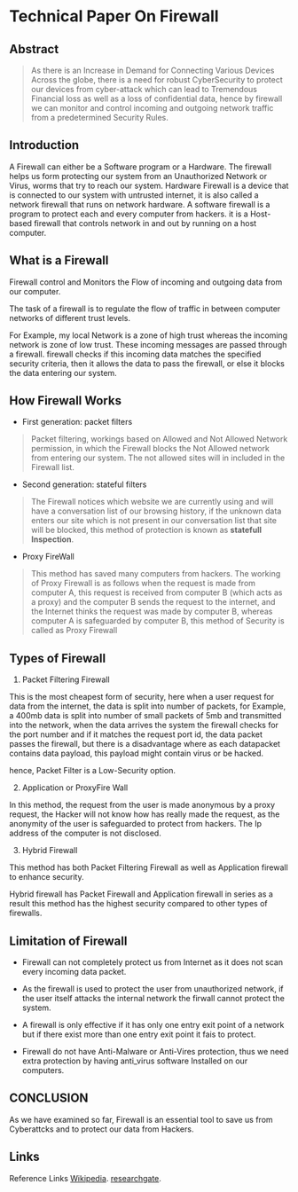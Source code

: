 # Technical Paper On Firewall
## Abstract
>As there is an Increase in Demand for Connecting Various Devices Across the globe, there is a need for robust CyberSecurity to protect our devices from cyber-attack which can lead to Tremendous Financial loss as well as a loss of confidential data, hence by firewall we can monitor and control incoming and outgoing network traffic from a predetermined Security Rules.

## Introduction
A Firewall can either be a Software program or a Hardware. The firewall helps us form protecting our system from an Unauthorized Network or Virus, worms that try to reach our system.
Hardware Firewall is a device that is connected to our system with untrusted internet, it is also called a network firewall that runs on network hardware.
A software firewall is a program to protect each and every computer from hackers. it is a Host-based firewall that controls network in and out by running on a host computer.


## What is a Firewall

Firewall control and Monitors the Flow of incoming and outgoing data from our computer.

The task of a firewall is to regulate the flow of traffic in between computer networks of different trust levels.

For Example, my local Network is a zone of high trust whereas the incoming network is zone of low trust. These incoming messages are passed through a firewall. firewall checks if this incoming data matches the specified security criteria, then it allows the data to pass the firewall, or else it blocks the data entering our system.

## How Firewall Works

* First generation: packet filters

>Packet filtering, workings based on Allowed and Not Allowed Network permission, in which the Firewall blocks the Not Allowed network from entering our system. The not allowed sites will in included in the Firewall list.

* Second generation: stateful filters

>The Firewall notices which website we are currently using and will have a conversation list of our browsing history, if the unknown data enters our site which is not present in our conversation list that site will be blocked, this method of protection is known as **statefull Inspection**.

*  Proxy FireWall

> This method has saved many computers from hackers. The working of Proxy Firewall is as follows when the request is made from computer A, this request is received from computer B (which acts as a proxy) and the computer B sends the request to the internet, and the Internet thinks the request was made by computer B, whereas computer A is safeguarded by computer B, this method of Security is called as Proxy Firewall

  ## Types of Firewall

  1. Packet Filtering Firewall

  This is the most cheapest form of security, here when a user request for data from the internet, the data is split into number of packets, for Example, a 400mb data is split into number of small packets of 5mb and transmitted into the network, when the data arrives the system the firewall checks for the port number and if it matches the request port id, the data packet passes the firewall, but there is a disadvantage where as each datapacket contains data payload, this payload might contain virus or be hacked.

  hence, Packet Filter is a Low-Security option.

  2. Application or ProxyFire Wall

  In this method, the request from the user is made anonymous by a proxy request, the Hacker will not know how has really made the request, as the anonymity of the user is safeguarded to protect from hackers.
  The Ip address of the computer is not disclosed.

  3. Hybrid Firewall 

  This method has both Packet Filtering Firewall as well as Application firewall to enhance security.

  Hybrid firewall has Packet Firewall and Application firewall in series as a result this method has the highest security compared to other types of firewalls.


  ## Limitation of Firewall

  * Firewall can not completely protect us from Internet as it does not scan every incoming data packet.

  * As the firewall is used to protect the user from unauthorized network, if the user itself attacks the internal network the firwall cannot protect the system.
  
  * A firewall is only effective if it has only one entry exit point of a network but if there exist more than one entry exit point it fais to protect.

 * Firewall do not have Anti-Malware or Anti-Vires protection, thus we need extra protection by having anti_virus software Installed on our computers.
 

## CONCLUSION
 As we have examined so far, Firewall is an essential tool to save us from Cyberattcks and to protect our data from Hackers.

 ## Links

 Reference Links
  [Wikipedia](https://en.wikipedia.org/wiki/Firewall_(computing)).
  [researchgate](https://www.researchgate.net/publication/292138198_Role_of_firewall_Technology_in_Network_Security).